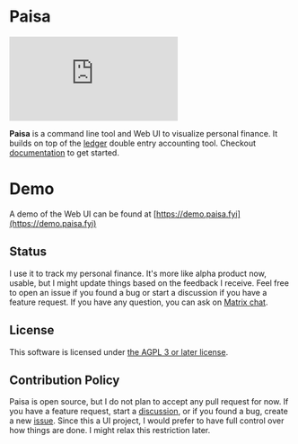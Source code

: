 # Paisa

[![Matrix](https://img.shields.io/matrix/paisa%3Amatrix.org?logo=matrix)](https://matrix.to/#/#paisa:matrix.org)

**Paisa** is a command line tool and Web UI to visualize personal
finance. It builds on top of the [ledger](https://www.ledger-cli.org/) double entry accounting
tool. Checkout [documentation](https://paisa.fyi) to get started.

# Demo

A demo of the Web UI can be found at [https://demo.paisa.fyi](https://demo.paisa.fyi)

## Status

I use it to track my personal finance. It's more like alpha product
now, usable, but I might update things based on the feedback I
receive. Feel free to open an issue if you found a bug or start a
discussion if you have a feature request. If you have any question,
you can ask on [Matrix chat](https://matrix.to/#/#paisa:matrix.org).

## License

This software is licensed under [the AGPL 3 or later license](./COPYING).

## Contribution Policy

Paisa is open source, but I do not plan to accept any pull request for
now. If you have a feature request, start a [discussion](https://github.com/ananthakumaran/paisa/discussions), or if you
found a bug, create a new [issue](https://github.com/ananthakumaran/paisa/issues). Since this a UI project, I would
prefer to have full control over how things are done. I might relax
this restriction later.
